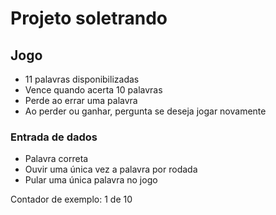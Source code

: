 # Projeto soletrando

## Jogo
- 11 palavras disponibilizadas 
- Vence quando acerta 10 palavras 
- Perde ao errar uma palavra
- Ao perder ou ganhar, pergunta se deseja jogar novamente  

### Entrada de dados
- Palavra correta
- Ouvir uma única vez a palavra por rodada
- Pular uma única palavra no jogo

Contador de exemplo: 1 de 10
